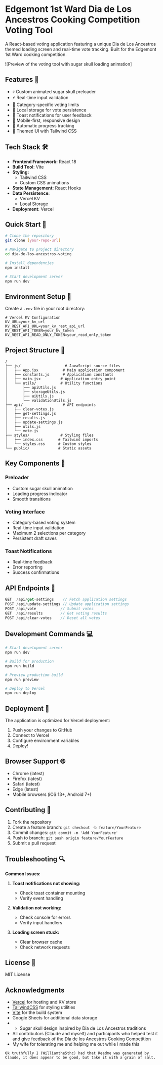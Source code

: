 # Edgemont 1st Ward Dia de Los Ancestros Cooking Competition Voting Tool

A React-based voting application featuring a unique Dia de Los Ancestros themed loading screen and real-time vote tracking. Built for the Edgemont 1st Ward cooking competition.

![Preview of the voting tool with sugar skull loading animation]

## Features 🌟

- 💀 Custom animated sugar skull preloader
- ⚡️ Real-time input validation
- 🎯 Category-specific voting limits
- 💾 Local storage for vote persistence
- 🔔 Toast notifications for user feedback
- 📱 Mobile-first, responsive design
- 🔄 Automatic progress tracking
- 🎨 Themed UI with Tailwind CSS

## Tech Stack 🛠

- **Frontend Framework:** React 18
- **Build Tool:** Vite
- **Styling:** 
  - Tailwind CSS
  - Custom CSS animations
- **State Management:** React Hooks
- **Data Persistence:** 
  - Vercel KV
  - Local Storage
- **Deployment:** Vercel

## Quick Start 🚀

```bash
# Clone the repository
git clone [your-repo-url]

# Navigate to project directory
cd dia-de-los-ancestros-voting

# Install dependencies
npm install

# Start development server
npm run dev
```

## Environment Setup 🔧

Create a `.env` file in your root directory:

```env
# Vercel KV Configuration
KV_URL=your_kv_url
KV_REST_API_URL=your_kv_rest_api_url
KV_REST_API_TOKEN=your_kv_token
KV_REST_API_READ_ONLY_TOKEN=your_read_only_token
```

## Project Structure 📁

```
/
├── js/                    # JavaScript source files
│   ├── App.jsx           # Main application component
│   ├── constants.js      # Application constants
│   ├── main.jsx         # Application entry point
│   └── utils/           # Utility functions
│       ├── apiUtils.js
│       ├── storageUtils.js
│       ├── uiUtils.js
│       └── validationUtils.js
├── api/                  # API endpoints
│   ├── clear-votes.js
│   ├── get-settings.js
│   ├── results.js
│   ├── update-settings.js
│   ├── utils.js
│   └── vote.js
├── styles/              # Styling files
│   ├── index.css       # Tailwind imports
│   └── styles.css      # Custom styles
└── public/             # Static assets
```

## Key Components 🔑

### Preloader
- Custom sugar skull animation
- Loading progress indicator
- Smooth transitions

### Voting Interface
- Category-based voting system
- Real-time input validation
- Maximum 2 selections per category
- Persistent draft saves

### Toast Notifications
- Real-time feedback
- Error reporting
- Success confirmations

## API Endpoints 🔌

```javascript
GET  /api/get-settings    // Fetch application settings
POST /api/update-settings // Update application settings
POST /api/vote           // Submit votes
GET  /api/results        // Get voting results
POST /api/clear-votes    // Reset all votes
```

## Development Commands 💻

```bash
# Start development server
npm run dev

# Build for production
npm run build

# Preview production build
npm run preview

# Deploy to Vercel
npm run deploy
```

## Deployment 🚢

The application is optimized for Vercel deployment:

1. Push your changes to GitHub
2. Connect to Vercel
3. Configure environment variables
4. Deploy!

## Browser Support 🌐

- Chrome (latest)
- Firefox (latest)
- Safari (latest)
- Edge (latest)
- Mobile browsers (iOS 13+, Android 7+)

## Contributing 🤝

1. Fork the repository
2. Create a feature branch: `git checkout -b feature/YourFeature`
3. Commit changes: `git commit -m 'Add YourFeature'`
4. Push to branch: `git push origin feature/YourFeature`
5. Submit a pull request

## Troubleshooting 🔍

**Common Issues:**

1. **Toast notifications not showing:**
   - Check toast container mounting
   - Verify event handling

2. **Validation not working:**
   - Check console for errors
   - Verify input handlers

3. **Loading screen stuck:**
   - Clear browser cache
   - Check network requests

## License 📄

MIT License


## Acknowledgments

- [Vercel](https://vercel.com) for hosting and KV store
- [TailwindCSS](https://tailwindcss.com) for styling utilities
- [Vite](https://vitejs.dev) for the build system
- Google Sheets for additional data storage
- - Sugar skull design inspired by Dia de Los Ancestros traditions
- All contributors (Claude and myself) and participants who helped test it and give feedback of the Día de los Ancestros Cooking Competition
- My wife for tolerating me and helping me out while I made this
```
Ok truthfully I (Williamthe5thc) had that Readme was generated by Claude, it does appear to be good, but take it with a grain of salt.
